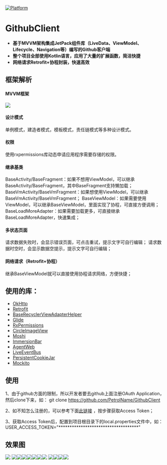 [![Platform][1]][2]

[1]:https://img.shields.io/badge/platform-Android-blue.svg  
[2]:https://github.com/hegaojian/JetpackMvvm

# GithubClient
- **基于MVVM架构集成JetPack组件库（LiveData、ViewModel、Lifecycle、Navigation等）编写的Github客户端**
- **整个项目全部使用Kotlin语言，应用了大量的扩展函数，简洁快捷**
- **网络请求Retrofit+协程封装，快速高效**  

## 框架解析

#### MVVM框架
![](https://upload-images.jianshu.io/upload_images/18796234-2995d1670b257a64.png?imageMogr2/auto-orient/strip|imageView2/2/w/621/format/webp)

#### 设计模式
单例模式，建造者模式，模板模式，责任链模式等多种设计模式。

#### 权限
使用rxpermissions库动态申请应用程序需要存储的权限。

#### 继承基类
BaseActivity/BaseFragment：如果不想用ViewModel，可以继承BaseActivity/BaseFragment，其中BaseFragment支持懒加载；
BaseVmActivity/BaseVmFragment：如果想使用ViewModel，可以继承BaseVmActivity/BaseVmFragment；
BaseViewModel：如果需要使用ViewModel，可以继承BaseViewModel，里面实现了协程，可直接方便调用；
BaseLoadMoreAdapter：如果需要加载更多，可直接继承BaseLoadMoreAdapter，快速集成；

#### 多状态页面
请求数据失败时，会显示错误页面，可点击重试，提示文字可自行编辑；
请求数据时空时，会显示数据空提示，提示文字可自行编辑；

#### 网络请求（Retrofit+协程）
继承BaseViewModel就可以直接使用协程请求网络，方便快捷；

## 使用的库：
- [OkHttp](https://github.com/square/okhttp)
- [Retrofit](https://github.com/square/retrofit)
- [BaseRecyclerViewAdapterHelper](https://github.com/CymChad/BaseRecyclerViewAdapterHelper)
- [Glide](https://github.com/bumptech/glide)
- [RxPermissions](https://github.com/tbruyelle/RxPermissions)
- [CircleImageView](https://github.com/hdodenhof/CircleImageView)
- [Moshi](https://github.com/square/moshi)
- [ImmersionBar](https://github.com/gyf-dev/ImmersionBar)
- [AgentWeb](https://github.com/Justson/AgentWeb)
- [LiveEventBus](https://github.com/JeremyLiao/LiveEventBus)
- [PersistentCookieJar](https://github.com/franmontiel/PersistentCookieJar)
- [Mockito](https://site.mockito.org/)

## 使用
1、由于github方面的限制，所以开发者要去github上面注册OAuth Application，然后clone下来，如：
git clone https://github.com/PetrolName/GithubClient

2、如不知怎么注册的，可以参考下面[此链接](https://docs.github.com/cn/authentication/keeping-your-account-and-data-secure/creating-a-personal-access-token) ，按步骤获取Access Token；

3、获取Access Token后，配置到项目根目录下的local.properties文件中，如：
USER_ACCESS_TOKEN="************************************"

## 效果图
![](https://upload-images.jianshu.io/upload_images/18796234-bda679a513b2cba7.jpg?imageMogr2/auto-orient/strip|imageView2/2/w/401/format/webp) ![](https://upload-images.jianshu.io/upload_images/18796234-4631fc0866b76627.jpg?imageMogr2/auto-orient/strip|imageView2/2/w/402/format/webp)![](https://upload-images.jianshu.io/upload_images/18796234-305e41833fcbd41a.jpg?imageMogr2/auto-orient/strip|imageView2/2/w/400/format/webp)![](https://upload-images.jianshu.io/upload_images/18796234-0fd03ec8c3681458.jpg?imageMogr2/auto-orient/strip|imageView2/2/w/401/format/webp)![](https://upload-images.jianshu.io/upload_images/18796234-adc43a2afd5e885f.jpg?imageMogr2/auto-orient/strip|imageView2/2/w/399/format/webp)![](https://upload-images.jianshu.io/upload_images/18796234-c4578f28e750b125.jpg?imageMogr2/auto-orient/strip|imageView2/2/w/402/format/webp)![](https://upload-images.jianshu.io/upload_images/18796234-206010c5d9392fd0.jpg?imageMogr2/auto-orient/strip|imageView2/2/w/402/format/webp)![](https://upload-images.jianshu.io/upload_images/18796234-4862b458e8c4ec8a.jpg?imageMogr2/auto-orient/strip|imageView2/2/w/404/format/webp)
![](https://upload-images.jianshu.io/upload_images/18796234-ffcaf94c26b3bb02.jpg?imageMogr2/auto-orient/strip|imageView2/2/w/400/format/webp)![](https://upload-images.jianshu.io/upload_images/18796234-3a5ed6854948ee8c.jpg?imageMogr2/auto-orient/strip|imageView2/2/w/403/format/webp)![](https://upload-images.jianshu.io/upload_images/18796234-130c3283fd69b886.jpg?imageMogr2/auto-orient/strip|imageView2/2/w/402/format/webp)![](https://upload-images.jianshu.io/upload_images/18796234-e6f171223d7a993e.jpg?imageMogr2/auto-orient/strip|imageView2/2/w/402/format/webp)

